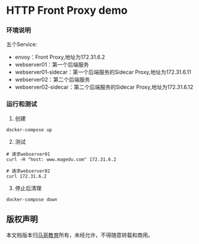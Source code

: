 # HTTP Front Proxy demo

### 环境说明
五个Service:
- envoy：Front Proxy,地址为172.31.6.2
- webserver01：第一个后端服务
- webserver01-sidecar：第一个后端服务的Sidecar Proxy,地址为172.31.6.11
- webserver02：第二个后端服务
- webserver02-sidecar：第二个后端服务的Sidecar Proxy,地址为172.31.6.12

### 运行和测试
1. 创建
```
docker-compose up
```

2. 测试
```
# 请求webserver01
curl -H "host: www.magedu.com" 172.31.6.2

# 请求webserver02
curl 172.31.6.2
```

3. 停止后清理
```
docker-compose down
```

## 版权声明
本文档版本归[马哥教育](www.magedu.com)所有，未经允许，不得随意转载和商用。

